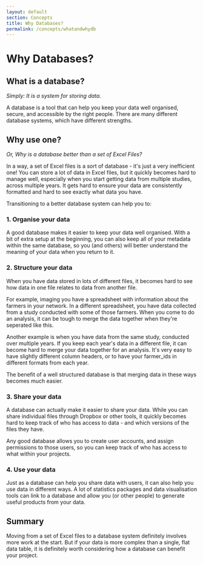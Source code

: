 ```yaml
---
layout: default
section: Concepts
title: Why Databases?
permalink: /concepts/whatandwhydb
---
```

# Why Databases?

## What is a database?
_Simply: It is a system for storing data._

A database is a tool that can help you keep your data well organised, secure, and accessible by the right people. There are many different database systems, which have different strengths. 

## Why use one?
_Or, Why is a database better than a set of Excel Files?_

In a way, a set of Excel files is a sort of database - it's just a very inefficient one! You can store a lot of data in Excel files, but it quickly becomes hard to manage well, especially when you start getting data from multiple studies, across multiple years. It gets hard to ensure your data are consistently formatted and hard to see exactly what data you have.

Transitioning to a better database system can help you to: 

### 1. Organise your data
A good database makes it easier to keep your data well organised. With a bit of extra setup at the beginning, you can also keep all of your metadata within the same database, so you (and others) will better understand the meaning of your data when you return to it.

### 2. Structure your data
When you have data stored in lots of different files, it becomes hard to see how data in one file relates to data from another file.

For example, imaging you have a spreadsheet with information about the farmers in your network. In a different spreadsheet, you have data collected from a study conducted with some of those farmers. When you come to do an analysis, it can be tough to merge the data together when they're seperated like this.

Another example is when you have data from the same study, conducted over multiple years. If you keep each year's data in a different file, it can become hard to merge your data together for an analysis. It's very easy to have slightly different column headers, or to have your farmer_ids in different formats from each year. 

The benefit of a well structured database is that merging data in these ways becomes much easier.

### 3. Share your data
A database can actually make it easier to share your data. While you can share individual files through Dropbox or other tools, it quickly becomes hard to keep track of who has access to data - and which versions of the files they have. 

Any good database allows you to create user accounts, and assign permissions to those users, so you can keep track of who has access to what within your projects.

### 4. Use your data
Just as a database can help you share data with users, it can also help you use data in different ways. A lot of statistics packages and data visualisation tools can link to a database and allow you (or other people) to generate useful products from your data. 

## Summary
Moving from a set of Excel files to a database system definitely involves more work at the start. But if your data is more complex than a single, flat data table, it is definitely worth considering how a database can benefit your project.


